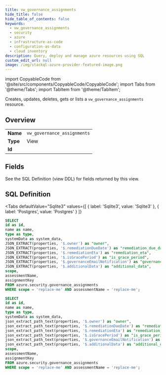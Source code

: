 ```yaml
--- 
title: vw_governance_assignments
hide_title: false
hide_table_of_contents: false
keywords:
  - vw_governance_assignments
  - security
  - azure
  - infrastructure-as-code
  - configuration-as-data
  - cloud inventory
description: Query, deploy and manage azure resources using SQL
custom_edit_url: null
image: /img/stackql-azure-provider-featured-image.png
---
```


import CopyableCode from '@site/src/components/CopyableCode/CopyableCode';
import Tabs from '@theme/Tabs';
import TabItem from '@theme/TabItem';

Creates, updates, deletes, gets or lists a <code>vw_governance_assignments</code> resource.

## Overview
<table><tbody>
<tr><td><b>Name</b></td><td><code>vw_governance_assignments</code></td></tr>
<tr><td><b>Type</b></td><td>View</td></tr>
<tr><td><b>Id</b></td><td><CopyableCode code="azure.security.vw_governance_assignments" /></td></tr>
</tbody></table>

## Fields

See the SQL Definition (view DDL) for fields returned by this view.

## SQL Definition

<Tabs
defaultValue="Sqlite3"
values={[
{ label: 'Sqlite3', value: 'Sqlite3' },
{ label: 'Postgres', value: 'Postgres' }
]}
>
<TabItem value="Sqlite3">

```sql
SELECT
id as id,
name as name,
type as type,
systemData as system_data,
JSON_EXTRACT(properties, '$.owner') as "owner",
JSON_EXTRACT(properties, '$.remediationDueDate') as "remediation_due_date",
JSON_EXTRACT(properties, '$.remediationEta') as "remediation_eta",
JSON_EXTRACT(properties, '$.isGracePeriod') as "is_grace_period",
JSON_EXTRACT(properties, '$.governanceEmailNotification') as "governance_email_notification",
JSON_EXTRACT(properties, '$.additionalData') as "additional_data",
scope,
assessmentName,
assignmentKey
FROM azure.security.governance_assignments
WHERE scope = 'replace-me' AND assessmentName = 'replace-me';
```

</TabItem>
<TabItem value="Postgres">

```sql
SELECT
id as id,
name as name,
type as type,
systemData as system_data,
json_extract_path_text(properties, '$.owner') as "owner",
json_extract_path_text(properties, '$.remediationDueDate') as "remediation_due_date",
json_extract_path_text(properties, '$.remediationEta') as "remediation_eta",
json_extract_path_text(properties, '$.isGracePeriod') as "is_grace_period",
json_extract_path_text(properties, '$.governanceEmailNotification') as "governance_email_notification",
json_extract_path_text(properties, '$.additionalData') as "additional_data",
scope,
assessmentName,
assignmentKey
FROM azure.security.governance_assignments
WHERE scope = 'replace-me' AND assessmentName = 'replace-me';
```

</TabItem>
</Tabs>
